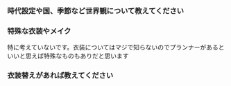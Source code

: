 ### 時代設定や国、季節など世界観について教えてください

### 特殊な衣装やメイク
特に考えていないです。衣装についてはマジで知らないのでプランナーがあるといいと思えば特殊なものもありだと思います
### 衣装替えがあれば教えてください
